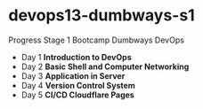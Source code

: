 # devops13-dumbways-s1
Progress Stage 1 Bootcamp Dumbways DevOps

- Day 1 **Introduction to DevOps**
- Day 2 **Basic Shell and Computer Networking**
- Day 3 **Application in Server**
- Day 4 **Version Control System**
- Day 5 **CI/CD Cloudflare Pages**
